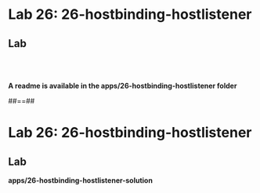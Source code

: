 <!-- .slide: class="exercice" -->

# Lab 26: 26-hostbinding-hostlistener

## Lab

<br><br>

<b>A readme is available in the apps/26-hostbinding-hostlistener folder</b>

##==##

<!-- .slide: class="full-center exercice" -->

# Lab 26: 26-hostbinding-hostlistener

## Lab

**apps/26-hostbinding-hostlistener-solution**
